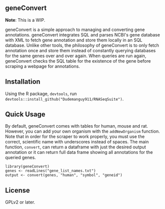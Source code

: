 ## geneConvert

**Note**: This is a WIP.

geneConvert is a simple approach to managing and converting gene annotations. geneConvert integrates SQL and parses NCBI's gene database with XML to fetch gene annotation and store them locally in an SQL database. Unlike other tools, the philosophy of geneConvert is to only fetch annotation once and store them instead of constantly querying databases for the same genes over and over again. When queries are run again, geneConvert checks the SQL table for the existence of the gene before scraping a webpage for annotations.

## Installation
Using the R package, ``devtools``, run ``devtools::install_github("Dudemanguy911/RNASeqSuite")``.

## Quick Usage
By default, geneConvert comes with tables for human, mouse and rat. However, you can add your own organism with the ``addNewOrganism`` function. Note that in order for the scraper to work properly, you must use the correct, scientific name with underscores instead of spaces. The main function, ``convert``, can return a dataframe with just the desired output annotation or it can return full data frame showing all annotations for  the  queried genes.
```
library(geneConvert)
genes <- readLines("gene_list_names.txt")
output <- convert(genes, "human", "symbol", "geneid")
```

## License
GPLv2 or later.
